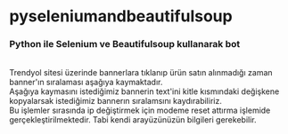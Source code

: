 # pyseleniumandbeautifulsoup
<h3>Python ile Selenium ve Beautifulsoup kullanarak bot</h3>
</br>
Trendyol sitesi üzerinde bannerlara tıklanıp ürün satın alınmadığı zaman banner'ın sıralaması aşağıya kaymaktadır.
</br>
Aşağıya kaymasını istediğimiz bannerin text'ini kitle kısmındaki değişkene kopyalarsak istediğimiz bannerın sıralamsını kaydırabiliriz.
</br>
Bu işlemler sırasında ip değiştirmek için modeme reset attırma işlemide gerçekleştirilmektedir. Tabi kendi arayüzünüzün bilgileri gerekebilir.
